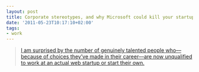 ```yaml
---
layout: post
title: Corporate stereotypes, and why Microsoft could kill your startup career
date: '2011-05-23T10:17:10+02:00'
tags:
- work
---
```

>[I am surprised by the number of genuinely talented people  who––because of choices they’ve made in their career––are now  unqualified to work at an actual web startup or start their own.](http://mattswanson.org/corporate-stereotypes-and-why-microsoft-could-kill-your-startup-career/)
